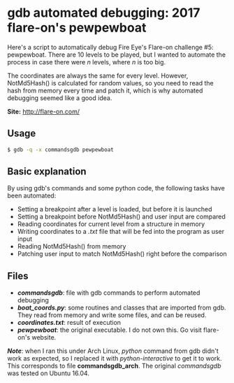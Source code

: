 # gdb automated debugging: 2017 flare-on's pewpewboat

Here's a script to automatically debug Fire Eye's Flare-on challenge #5: pewpewboat.
There are 10 levels to be played, but I wanted to automate the process in case there were *n* levels, where *n* is too big.

The coordinates are always the same for every level. However, NotMd5Hash() is calculated for random values, so you need to read the hash from memory every time and patch it, which is why automated debugging seemed like a good idea.

**Site:** http://flare-on.com/

## Usage

```bash
$ gdb -q -x commandsgdb pewpewboat
```

## Basic explanation

By using gdb's commands and some python code, the following tasks have been automated:
 - Setting a breakpoint after a level is loaded, but before it is launched
 - Setting a breakpoint before NotMd5Hash() and user input are compared
 - Reading coordinates for current level from a structure in memory
 - Writing coordinates to a *.txt* file that will be fed into the program as user input
 - Reading NotMd5Hash() from memory
 - Patching user input to match NotMd5Hash() right before the comparison

## Files

 - ***commandsgdb***: file with gdb commands to perform automated debugging
 - ***boat_coords.py***: some routines and classes that are imported from gdb. They read from memory and write some files, and can be reused.
 - ***coordinates.txt***: result of execution
 - ***pewpewboat***: the original executable. I do not own this. Go visit flare-on's website.

***Note***: when I ran this under Arch Linux, *python* command from gdb didn't work as expected, so I replaced it with *python-interactive* to get it to work. This corresponds to file **commandsgdb_arch**. The original *commandsgdb* was tested on Ubuntu 16.04.
